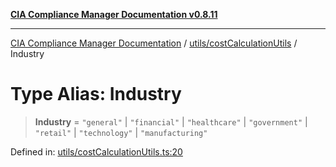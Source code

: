 [**CIA Compliance Manager Documentation v0.8.11**](../../../README.md)

***

[CIA Compliance Manager Documentation](../../../modules.md) / [utils/costCalculationUtils](../README.md) / Industry

# Type Alias: Industry

> **Industry** = `"general"` \| `"financial"` \| `"healthcare"` \| `"government"` \| `"retail"` \| `"technology"` \| `"manufacturing"`

Defined in: [utils/costCalculationUtils.ts:20](https://github.com/Hack23/cia-compliance-manager/blob/d6eede30e4f01622fe18187e98b207e9a06a781f/src/utils/costCalculationUtils.ts#L20)
